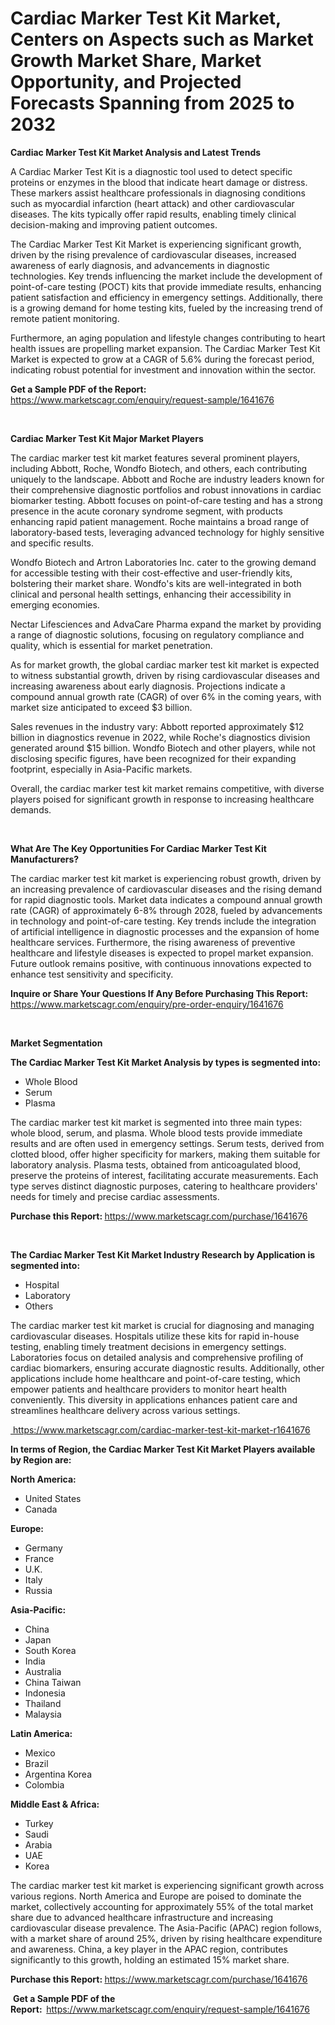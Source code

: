 <p><h1>Cardiac Marker Test Kit Market, Centers on Aspects such as Market Growth Market Share, Market Opportunity, and Projected Forecasts Spanning from 2025 to 2032</h1></p><p><strong>Cardiac Marker Test Kit Market Analysis and Latest Trends</strong></p>
<p><p>A Cardiac Marker Test Kit is a diagnostic tool used to detect specific proteins or enzymes in the blood that indicate heart damage or distress. These markers assist healthcare professionals in diagnosing conditions such as myocardial infarction (heart attack) and other cardiovascular diseases. The kits typically offer rapid results, enabling timely clinical decision-making and improving patient outcomes.</p><p>The Cardiac Marker Test Kit Market is experiencing significant growth, driven by the rising prevalence of cardiovascular diseases, increased awareness of early diagnosis, and advancements in diagnostic technologies. Key trends influencing the market include the development of point-of-care testing (POCT) kits that provide immediate results, enhancing patient satisfaction and efficiency in emergency settings. Additionally, there is a growing demand for home testing kits, fueled by the increasing trend of remote patient monitoring.</p><p>Furthermore, an aging population and lifestyle changes contributing to heart health issues are propelling market expansion. The Cardiac Marker Test Kit Market is expected to grow at a CAGR of 5.6% during the forecast period, indicating robust potential for investment and innovation within the sector.</p></p>
<p><strong>Get a Sample PDF of the Report:&nbsp;</strong> <a href="https://www.marketscagr.com/enquiry/request-sample/1641676?utm_campaign=2136&utm_medium=2&utm_source=Github&utm_content=ia&utm_term=13042025&utm_id=cardiac-marker-test-kit">https://www.marketscagr.com/enquiry/request-sample/1641676</a></p>
<p>&nbsp;</p>
<p><strong>Cardiac Marker Test Kit Major Market Players</strong></p>
<p><p>The cardiac marker test kit market features several prominent players, including Abbott, Roche, Wondfo Biotech, and others, each contributing uniquely to the landscape. Abbott and Roche are industry leaders known for their comprehensive diagnostic portfolios and robust innovations in cardiac biomarker testing. Abbott focuses on point-of-care testing and has a strong presence in the acute coronary syndrome segment, with products enhancing rapid patient management. Roche maintains a broad range of laboratory-based tests, leveraging advanced technology for highly sensitive and specific results.</p><p>Wondfo Biotech and Artron Laboratories Inc. cater to the growing demand for accessible testing with their cost-effective and user-friendly kits, bolstering their market share. Wondfo's kits are well-integrated in both clinical and personal health settings, enhancing their accessibility in emerging economies. </p><p>Nectar Lifesciences and AdvaCare Pharma expand the market by providing a range of diagnostic solutions, focusing on regulatory compliance and quality, which is essential for market penetration.</p><p>As for market growth, the global cardiac marker test kit market is expected to witness substantial growth, driven by rising cardiovascular diseases and increasing awareness about early diagnosis. Projections indicate a compound annual growth rate (CAGR) of over 6% in the coming years, with market size anticipated to exceed $3 billion.</p><p>Sales revenues in the industry vary: Abbott reported approximately $12 billion in diagnostics revenue in 2022, while Roche's diagnostics division generated around $15 billion. Wondfo Biotech and other players, while not disclosing specific figures, have been recognized for their expanding footprint, especially in Asia-Pacific markets.</p><p>Overall, the cardiac marker test kit market remains competitive, with diverse players poised for significant growth in response to increasing healthcare demands.</p></p>
<p>&nbsp;</p>
<p><strong>What Are The Key Opportunities For Cardiac Marker Test Kit Manufacturers?</strong></p>
<p><p>The cardiac marker test kit market is experiencing robust growth, driven by an increasing prevalence of cardiovascular diseases and the rising demand for rapid diagnostic tools. Market data indicates a compound annual growth rate (CAGR) of approximately 6-8% through 2028, fueled by advancements in technology and point-of-care testing. Key trends include the integration of artificial intelligence in diagnostic processes and the expansion of home healthcare services. Furthermore, the rising awareness of preventive healthcare and lifestyle diseases is expected to propel market expansion. Future outlook remains positive, with continuous innovations expected to enhance test sensitivity and specificity.</p></p>
<p><strong>Inquire or Share Your Questions If Any Before Purchasing This Report:</strong> <a href="https://www.marketscagr.com/enquiry/pre-order-enquiry/1641676?utm_campaign=2136&utm_medium=2&utm_source=Github&utm_content=ia&utm_term=13042025&utm_id=cardiac-marker-test-kit">https://www.marketscagr.com/enquiry/pre-order-enquiry/1641676</a></p>
<p>&nbsp;</p>
<p><strong>Market Segmentation</strong></p>
<p><strong>The Cardiac Marker Test Kit Market Analysis by types is segmented into:</strong></p>
<p><ul><li>Whole Blood</li><li>Serum</li><li>Plasma</li></ul></p>
<p><p>The cardiac marker test kit market is segmented into three main types: whole blood, serum, and plasma. Whole blood tests provide immediate results and are often used in emergency settings. Serum tests, derived from clotted blood, offer higher specificity for markers, making them suitable for laboratory analysis. Plasma tests, obtained from anticoagulated blood, preserve the proteins of interest, facilitating accurate measurements. Each type serves distinct diagnostic purposes, catering to healthcare providers' needs for timely and precise cardiac assessments.</p></p>
<p><strong>Purchase this Report:&nbsp;</strong><a href="https://www.marketscagr.com/purchase/1641676?utm_campaign=2136&utm_medium=2&utm_source=Github&utm_content=ia&utm_term=13042025&utm_id=cardiac-marker-test-kit">https://www.marketscagr.com/purchase/1641676</a></p>
<p>&nbsp;</p>
<p><strong>The Cardiac Marker Test Kit Market Industry Research by Application is segmented into:</strong></p>
<p><ul><li>Hospital</li><li>Laboratory</li><li>Others</li></ul></p>
<p><p>The cardiac marker test kit market is crucial for diagnosing and managing cardiovascular diseases. Hospitals utilize these kits for rapid in-house testing, enabling timely treatment decisions in emergency settings. Laboratories focus on detailed analysis and comprehensive profiling of cardiac biomarkers, ensuring accurate diagnostic results. Additionally, other applications include home healthcare and point-of-care testing, which empower patients and healthcare providers to monitor heart health conveniently. This diversity in applications enhances patient care and streamlines healthcare delivery across various settings.</p></p>
<p><a href="https://www.marketscagr.com/cardiac-marker-test-kit-market-r1641676?utm_campaign=2136&utm_medium=2&utm_source=Github&utm_content=ia&utm_term=13042025&utm_id=cardiac-marker-test-kit">&nbsp;https://www.marketscagr.com/cardiac-marker-test-kit-market-r1641676</a></p>
<p><strong>In terms of Region, the Cardiac Marker Test Kit Market Players available by Region are:</strong></p>
<p>
    <p> <strong> North America: </strong>
        <ul>
            <li>United States</li>
            <li>Canada</li>
        </ul>
        </p> 
    <p> <strong> Europe: </strong>
        <ul>
            <li>Germany</li>
            <li>France</li>
            <li>U.K.</li>
            <li>Italy</li>
            <li>Russia</li>
        </ul>
        </p> 
    <p> <strong> Asia-Pacific: </strong>
        <ul>
            <li>China</li>
            <li>Japan</li>
            <li>South Korea</li>
            <li>India</li>
            <li>Australia</li>
            <li>China Taiwan</li>
            <li>Indonesia</li>
            <li>Thailand</li>
            <li>Malaysia</li>
        </ul>
        </p> 
    <p> <strong> Latin America: </strong>
        <ul>
            <li>Mexico</li>
            <li>Brazil</li>
            <li>Argentina Korea</li>
            <li>Colombia</li>
        </ul>
        </p> 
    <p> <strong> Middle East & Africa: </strong>
        <ul>
            <li>Turkey</li>
            <li>Saudi</li>
            <li>Arabia</li>
            <li>UAE</li>
            <li>Korea</li>
        </ul>
    </p>
    </p>
<p><p>The cardiac marker test kit market is experiencing significant growth across various regions. North America and Europe are poised to dominate the market, collectively accounting for approximately 55% of the total market share due to advanced healthcare infrastructure and increasing cardiovascular disease prevalence. The Asia-Pacific (APAC) region follows, with a market share of around 25%, driven by rising healthcare expenditure and awareness. China, a key player in the APAC region, contributes significantly to this growth, holding an estimated 15% market share.</p></p>
<p><strong>Purchase this Report: </strong><a href="https://www.marketscagr.com/purchase/1641676?utm_campaign=2136&utm_medium=2&utm_source=Github&utm_content=ia&utm_term=13042025&utm_id=cardiac-marker-test-kit">https://www.marketscagr.com/purchase/1641676</a></p>
<p>&nbsp;<strong>Get a Sample PDF of the Report:&nbsp;&nbsp;</strong><a href="https://www.marketscagr.com/enquiry/request-sample/1641676?utm_campaign=2136&utm_medium=2&utm_source=Github&utm_content=ia&utm_term=13042025&utm_id=cardiac-marker-test-kit">https://www.marketscagr.com/enquiry/request-sample/1641676</a></p>
<p><strong></strong></p>
<p><p></p><p></p><p></p></p>